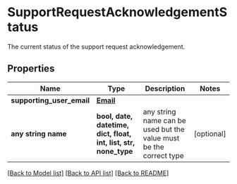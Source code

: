 # SupportRequestAcknowledgementStatus

The current status of the support request acknowledgement. 

## Properties
Name | Type | Description | Notes
------------ | ------------- | ------------- | -------------
**supporting_user_email** | [**Email**](Email.md) |  | 
**any string name** | **bool, date, datetime, dict, float, int, list, str, none_type** | any string name can be used but the value must be the correct type | [optional]

[[Back to Model list]](../README.md#documentation-for-models) [[Back to API list]](../README.md#documentation-for-api-endpoints) [[Back to README]](../README.md)


